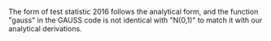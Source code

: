 The form of test statistic 2016 follows the analytical form, and the function "gauss" in the GAUSS code is not identical with "N(0,1)" to match it with our analytical derivations.
